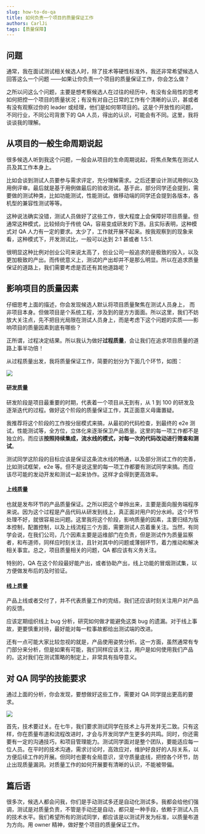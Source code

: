 ```yaml
---
slug: how-to-do-qa
title: 如何负责一个项目的质量保证工作
authors: CarlJi
tags: [质量保障]
---
```


## 问题

通常，我在面试测试相关候选人时，除了技术等硬性标准外，我还非常希望候选人回答这么一个问题 ——如果让你负责一个项目的质量保证工作，你会怎么做？

之所以问这么个问题，主要是想考察候选人在过往的经历中，有没有全局性的思考如何把控一个项目的质量状况；有没有对自己日常的工作有个清晰的认识，甚或者有没有观察过你的 leader 或经理，他们是如何带项目的。这是个开放性的问题，不同行业，不同公司背景下的 QA 人员，得出的认识，可能会有不同。这里，我将谈谈我的理解。

## 从项目的一般生命周期说起

很多候选人听到我这个问题，一般会从项目的生命周期说起，将焦点聚焦在测试人员及其工作本身上。

比如会谈到测试人员要参与需求评定，充分理解需求。之后还要设计测试用例以及用例评审。最后就是基于用例做最后的验收测试。基于此，部分同学还会提到，需要做的测试种类，比如功能测试，性能测试。做移动端的同学还会提到各版本，各机型的兼容性测试等等。

这种说法确实没错，测试人员做好了这些工作，很大程度上会保障好项目质量。但通常这种模式，比较倾向于传统 QA，容易变成研发的下游。且实际表明，这种模式对 QA 人力有一定的要求。太少了，工作就开展不起来。按我观察到的现象来看，这种模式下，开发测试比，一般可以达到 2:1 甚或者 1.5:1.

很明显这种比例对创业公司来说太高了，创业公司一般追求的是极致的投入，以及更加极致的产出。而传统意义上，测试的产出却并不是那么明显。所以在追求质量保证的道路上，我们需要考虑是否还有其他道路呢？

## 影响项目的质量因素

仔细思考上面的描述，你会发现候选人默认将项目质量聚焦在测试人员身上， 而非项目本身。但做项目是个系统工程，涉及到的是方方面面。所以这里，我们不妨放大关注点，先不把目光局限在测试人员身上，而是考虑下这个问题的实质——影响项目的质量因素到底有哪些？

正所谓，过程决定结果。所以我认为做好**过程质量**，会让我们在追求项目质量的道路上事半功倍！

从过程质量出发，我将质量保证工作，简要的划分为下面几个环节，如图：

![](http://images2017.cnblogs.com/blog/293394/201709/293394-20170911231658297-2111700343.png)

#### 研发质量

研发阶段是项目最重要的时期，代表着一个项目从无到有，从 1 到 100 的研发及逐渐迭代的过程。做好这个阶段的质量保证工作，其正面意义毋庸置疑。

我推荐将这个阶段的工作按分层模式来搞，从最初的代码检查，到最终的 e2e 测试，性能测试等，全方位，立体化来逐渐保卫产品质量。这里的每一项工作都不是独立的。而应该**按照持续集成，流水线的模式，对每一次的代码改动进行筛查和测试**。

测试同学这阶段的目标应该是保证这条流水线的畅通，以及部分测试工作的完善，比如测试框架，e2e 等。但不是说这里的每一项工作都要有测试同学来搞。而应该尽可能的发动开发和测试一起来协作。这样才会得到更高效率。

#### 上线质量

也就是发布环节的产品质量保证。之所以把这个单拎出来，主要是面向服务端程序来说。因为这个过程是产品代码从研发到线上，真正面对用户的分水岭。这个环节处理不好，就很容易出问题。这里我将这个阶段，影响质量的因素，主要归结为版本控制，配置控制，以及上线流程三个方面，需要测试人员着重关注。当然，有同学会说，在我们公司，几个因素主要是运维部门在负责，但是测试作为质量监察者，和布道师，同样应时刻关注，且针对其中的问题或薄弱环节，着力推动和解决相关事宜。总之，项目质量相关的问题，QA 都应该有义务关注。

特别的，QA 在这个阶段最好能产出，或者协助产出，线上功能的冒烟测试集，以方便做发布后的及时验证。

#### 线上质量

产品上线或者交付了，并不代表质量工作的完结，我们还应该时刻关注用户对产品的反馈。

应该定期组织线上 bug 分析，研究如何做才能避免这类 bug 的遗漏。对于线上事故，更要慎重对待，最好能对每一粒事故都给出测试端的改进。

还有一点可能大家比较忽视的就是，产品使用姿势分析。这一方面，虽然通常有专门部分来分析，但是如果有可能，我们同样应该关注，用户是如何使用我们产品的。这对我们在测试策略的制定上，非常具有指导意义。

## 对 QA 同学的技能要求

通过上面的分析，你会发现，要想做好这些工作，需要对 QA 同学提出更高的要求。

![](http://images2017.cnblogs.com/blog/293394/201709/293394-20170911231859422-956510545.png)

首先，技术要过关。在七牛，我们要求测试同学在技术上与开发并无二致。只有这样，你在质量布道和流程改进时，才会与开发同学产生更多的共鸣。同时，你还需要有一定的沟通技巧，和项目管理能力。测试同学面对是整个团队，要能适应每一位人员。在平时的技术沟通，需求讨论时，高效应对，维护好良好的人际关系，以方便后续工作的开展。但同时也要有全局意识，坚守质量底线，把控各个环节，防止出现质量漏洞。对质量工作的如何开展要有清晰的认识，不能被带偏。

## 篇后语

很多次，候选人都会问我，你们是手动测试多还是自动化测试多。我都会给他们强调，测试是对质量负责，不管是手动还是自动，都只是一种手段，依赖于测试人员的技术水平。我们希望所有的测试同学，都应该是以测试开发为标准，以质量布道为方向。用 owner 精神，做好整个项目的质量保证工作。
